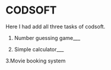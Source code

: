 # CODSOFT
Here I had add all three tasks of codsoft.

1. Number guessing game___

2. Simple calculator___

3.Movie booking system
